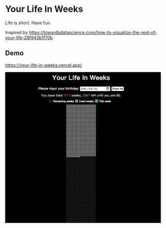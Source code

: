 # Your Life In Weeks

Life is short. Have fun.

Inspired by https://towardsdatascience.com/how-to-visualize-the-rest-of-your-life-28f943b1f70b

## Demo

https://your-ilfe-in-weeks.vercel.app/


![your-life-in-weeks](./your-life-in-weeks.png)
